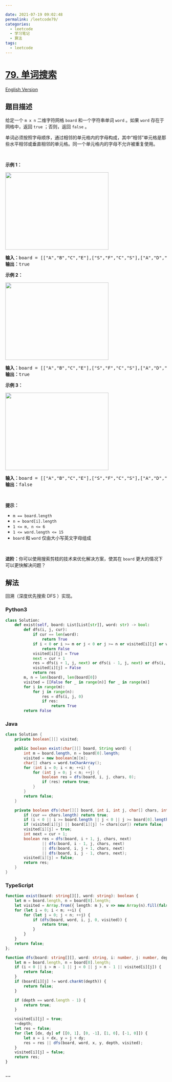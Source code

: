 ```yaml
---

date: 2021-07-19 09:02:48
permalink: /leetcode79/
categories:
  - leetcode
  - 学习笔记
  - 算法  
tags:
  - leetcode
---
```

# [79. 单词搜索](https://leetcode-cn.com/problems/word-search)

[English Version](https://cdn.jsdelivr.net/gh/doocs/leetcode@main/solution/0000-0099/0079.Word%20Search/README_EN.md)

## 题目描述

<!-- 这里写题目描述 -->

<p>给定一个 <code>m x n</code> 二维字符网格 <code>board</code> 和一个字符串单词 <code>word</code> 。如果 <code>word</code> 存在于网格中，返回 <code>true</code> ；否则，返回 <code>false</code> 。</p>

<p>单词必须按照字母顺序，通过相邻的单元格内的字母构成，其中“相邻”单元格是那些水平相邻或垂直相邻的单元格。同一个单元格内的字母不允许被重复使用。</p>

<p> </p>

<p><strong>示例 1：</strong></p>
<img alt="" src="https://cdn.jsdelivr.net/gh/doocs/leetcode@main/solution/0000-0099/0079.Word%20Search/images/word2.jpg" style="width: 322px; height: 242px;" />
<pre>
<strong>输入：</strong>board = [["A","B","C","E"],["S","F","C","S"],["A","D","E","E"]], word = "ABCCED"
<strong>输出：</strong>true
</pre>

<p><strong>示例 2：</strong></p>
<img alt="" src="https://cdn.jsdelivr.net/gh/doocs/leetcode@main/solution/0000-0099/0079.Word%20Search/images/word-1.jpg" style="width: 322px; height: 242px;" />
<pre>
<strong>输入：</strong>board = [["A","B","C","E"],["S","F","C","S"],["A","D","E","E"]], word = "SEE"
<strong>输出：</strong>true
</pre>

<p><strong>示例 3：</strong></p>
<img alt="" src="https://cdn.jsdelivr.net/gh/doocs/leetcode@main/solution/0000-0099/0079.Word%20Search/images/word3.jpg" style="width: 322px; height: 242px;" />
<pre>
<strong>输入：</strong>board = [["A","B","C","E"],["S","F","C","S"],["A","D","E","E"]], word = "ABCB"
<strong>输出：</strong>false
</pre>

<p> </p>

<p><strong>提示：</strong></p>

<ul>
	<li><code>m == board.length</code></li>
	<li><code>n = board[i].length</code></li>
	<li><code>1 <= m, n <= 6</code></li>
	<li><code>1 <= word.length <= 15</code></li>
	<li><code>board</code> 和 <code>word</code> 仅由大小写英文字母组成</li>
</ul>

<p> </p>

<p><strong>进阶：</strong>你可以使用搜索剪枝的技术来优化解决方案，使其在 <code>board</code> 更大的情况下可以更快解决问题？</p>


## 解法

<!-- 这里可写通用的实现逻辑 -->

回溯（深度优先搜索 DFS ）实现。

<!-- tabs:start -->

### **Python3**

<!-- 这里可写当前语言的特殊实现逻辑 -->

```python
class Solution:
    def exist(self, board: List[List[str]], word: str) -> bool:
        def dfs(i, j, cur):
            if cur == len(word):
                return True
            if i < 0 or i >= m or j < 0 or j >= n or visited[i][j] or word[cur] != board[i][j]:
                return False
            visited[i][j] = True
            next = cur + 1
            res = dfs(i + 1, j, next) or dfs(i - 1, j, next) or dfs(i, j + 1, next) or dfs(i, j - 1, next)
            visited[i][j] = False
            return res
        m, n = len(board), len(board[0])
        visited = [[False for _ in range(n)] for _ in range(m)]
        for i in range(m):
            for j in range(n):
                res = dfs(i, j, 0)
                if res:
                    return True
        return False
```

### **Java**

<!-- 这里可写当前语言的特殊实现逻辑 -->

```java
class Solution {
    private boolean[][] visited;

    public boolean exist(char[][] board, String word) {
        int m = board.length, n = board[0].length;
        visited = new boolean[m][n];
        char[] chars = word.toCharArray();
        for (int i = 0; i < m; ++i) {
            for (int j = 0; j < n; ++j) {
                boolean res = dfs(board, i, j, chars, 0);
                if (res) return true;
            }
        }
        return false;
    }

    private boolean dfs(char[][] board, int i, int j, char[] chars, int cur) {
        if (cur == chars.length) return true;
        if (i < 0 || i >= board.length || j < 0 || j >= board[0].length) return false;
        if (visited[i][j] || board[i][j] != chars[cur]) return false;
        visited[i][j] = true;
        int next = cur + 1;
        boolean res = dfs(board, i + 1, j, chars, next)
                || dfs(board, i - 1, j, chars, next)
                || dfs(board, i, j + 1, chars, next)
                || dfs(board, i, j - 1, chars, next);
        visited[i][j] = false;
        return res;
    }
}
```

### **TypeScript**

```ts
function exist(board: string[][], word: string): boolean {
    let m = board.length, n = board[0].length;
    let visited = Array.from({ length: m }, v => new Array(n).fill(false));
    for (let i = 0; i < m; ++i) {
        for (let j = 0; j < n; ++j) {
            if (dfs(board, word, i, j, 0, visited)) {
                return true;
            }
        }
    }
    return false;
};

function dfs(board: string[][], word: string, i: number, j: number, depth: number, visited: boolean[][]): boolean {
    let m = board.length, n = board[0].length;
    if (i < 0 || i > m - 1 || j < 0 || j > n - 1 || visited[i][j]) {
        return false;
    }
    if (board[i][j] != word.charAt(depth)) {
        return false;
    }

    if (depth == word.length - 1) {
        return true;
    }

    visited[i][j] = true;
    ++depth;
    let res = false;
    for (let [dx, dy] of [[0, 1], [0, -1], [1, 0], [-1, 0]]) {
        let x = i + dx, y = j + dy;
        res = res || dfs(board, word, x, y, depth, visited);
    }
    visited[i][j] = false;
    return res;
}
```

### **...**

```

```

<!-- tabs:end -->
